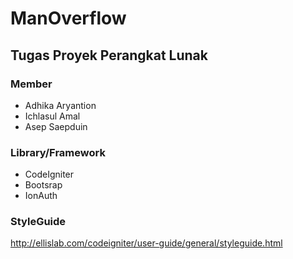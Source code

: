 # ManOverflow
## Tugas Proyek Perangkat Lunak

### Member
* Adhika Aryantion
* Ichlasul Amal
* Asep Saepduin


### Library/Framework
* CodeIgniter
* Bootsrap
* IonAuth

### StyleGuide
http://ellislab.com/codeigniter/user-guide/general/styleguide.html